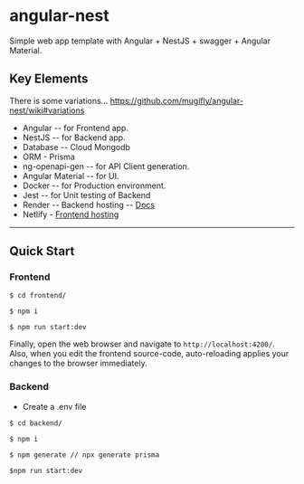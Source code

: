 # angular-nest

Simple web app template with Angular + NestJS + swagger + Angular Material.

## Key Elements

There is some variations... https://github.com/mugifly/angular-nest/wiki#variations

- Angular -- for Frontend app.
- NestJS -- for Backend app.
- Database -- Cloud Mongodb
- ORM - Prisma
- ng-openapi-gen -- for API Client generation.
- Angular Material -- for UI.
- Docker -- for Production environment.
- Jest -- for Unit testing of Backend
- Render -- Backend hosting -- [Docs](https://aqite.onrender.com/docs)
- Netlify - [Frontend hosting](https://64ac05fe12e06119fa0bb053--voluble-creponne-a6ac7d.netlify.app/) 


---

## Quick Start

### Frontend
```
$ cd frontend/

$ npm i

$ npm run start:dev
```

Finally, open the web browser and navigate to `http://localhost:4200/`.
Also, when you edit the frontend source-code, auto-reloading applies your changes to the browser immediately.

### Backend
- Create a .env file
```
$ cd backend/

$ npm i

$ npm generate // npx generate prisma

$npm run start:dev
```
